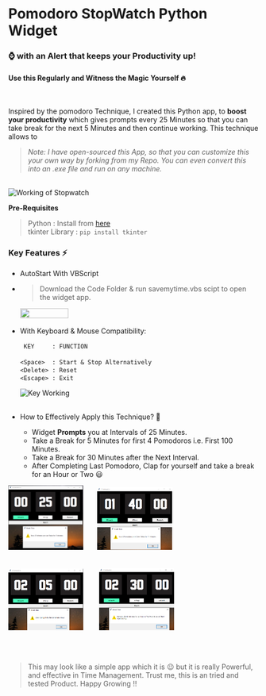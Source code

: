 # Pomodoro StopWatch Python Widget

### :watch: with an Alert that keeps your Productivity up!

#### Use this Regularly and Witness the Magic Yourself :fire:
<br>

Inspired by the pomodoro Technique, I created this Python app, to **boost your productivity** which gives prompts every 25 Minutes so that you can take break for the next 5 Minutes and then continue working. This technique allows to 


> *Note: I have open-sourced this App, so that you can customize this your own way by forking from my Repo. 
   You can even convert this into an .exe file and run on any machine.*

<br>
<img src = "gifs/main_preview.gif" width = "55%" height = "55%" alt = "Working of Stopwatch">

**Pre-Requisites** 
> Python : Install from [here](https://www.python.org/downloads/)<br>
> tkinter Library : `pip install tkinter`

### Key Features :zap:
+ AutoStart With VBScript <br>
+ > Download the Code Folder & run savemytime.vbs scipt to open the widget app.
    <img src = "gifs/open.gif" width = "45%" height = "45%">

+ With Keyboard & Mouse Compatibility:

       KEY     : FUNCTION
      
      <Space>  : Start & Stop Alternatively
      <Delete> : Reset
      <Escape> : Exit

  <img src = "gifs/keys.gif" width = "45%" height = "45%" alt = "Key Working"> 
  <br><br>

+ How to Effectively Apply this Technique? :memo:
  + Widget **Prompts** you at Intervals of 25 Minutes. 
  + Take a Break for 5 Minutes for first 4 Pomodoros i.e. First 100 Minutes.
  + Take a Break for 30 Minutes after the Next Interval.
  + After Completing Last Pomodoro, Clap for yourself and take a break for an Hour or Two :smiley:
 

<img src = "images/alert1.PNG" width = "30%" height = "30%"> &nbsp;&nbsp;&nbsp;&nbsp;&nbsp;&nbsp;<img src = "images/alert2.PNG" width = "30%" height = "30%"> <br> <br> <br>
<img src = "images/alert3.PNG" width = "30%" height = "30%"> &nbsp;&nbsp;&nbsp;&nbsp;&nbsp;&nbsp; <img src = "images/alert4.PNG" width = "30%" height = "30%">

<br> <br>

> This may look like a simple app which it is :wink: but it is really Powerful, and effective in Time Management. Trust me, this is an tried and tested Product. Happy Growing !!
